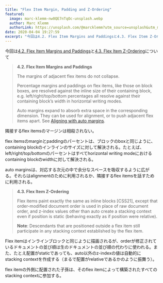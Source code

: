 ```yaml
---
title: "Flex Item Margin, Padding and Z-Ordering"
featured:
  image: marc-klemm-nw0QE7nTqOc-unsplash.webp
  author: Marc Klemm
  authorLink: https://unsplash.com/@marcklemm?utm_source=unsplash&utm_medium=referral&utm_content=creditCopyText
date: 2020-04-04 19:27:59
excerpt: "今回は4.2. Flex Item Margins and Paddingsと4.3. Flex Item Z-Orderingについて"
---
```


今回は[4.2. Flex Item Margins and Paddings](https://www.w3.org/TR/css-flexbox-1/#item-margins)と[4.3. Flex Item Z-Ordering](https://www.w3.org/TR/css-flexbox-1/#painting)について<!-- more  -->

> **4.2. Flex Item Margins and Paddings**
>
> The margins of adjacent flex items do not collapse.
>
> Percentage margins and paddings on flex items, like those on block boxes, are resolved against the inline size of their containing block, e.g. left/right/top/bottom percentages all resolve against their containing block’s width in horizontal writing modes.
>
> Auto margins expand to absorb extra space in the corresponding dimension. They can be used for alignment, or to push adjacent flex items apart. See [Aligning with auto margins](https://www.w3.org/TR/css-flexbox-1/#auto-margins).

隣接するflex itemsのマージンは相殺されない。

flex itemsのmarginとpaddingのパーセントは、ブロックのboxと同じように、containing blockのインラインのサイズに対して解決される。たとえば、left/right/top/bottomのパーセントはすべてhorizontal writing modeにおけるcontaining blockのwidthに対して解決される。

auto marginsは、対応する次元の中で余分なスペースを吸収するように広がる。それらはalignmentのために利用されるか、隣接するflex itemsを話すために利用される。

> **4.3. Flex Item Z-Ordering**
>
> Flex items paint exactly the same as inline blocks [CSS21], except that order-modified document order is used in place of raw document order, and z-index values other than auto create a stacking context even if position is static (behaving exactly as if position were relative).
>
> **Note**: Descendants that are positioned outside a flex item still participate in any stacking context established by the flex item.

Flex itemはインラインブロックと同じように描画されるが、orderが修正されているドキュメントの並び順は生のドキュメントの並び順の代わりに使われる。また、たとえ配置がstaticであっても、auto以外のz-indexの値は自動的にstacking contextを作成する（まるで配置がrelativeであるかのように振舞う）。

flex itemの外側に配置された子孫は、そのflex itemによって構築されたすべてのstacking contextに参加する。
